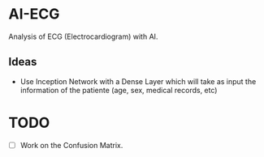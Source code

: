 # AI-ECG
Analysis of ECG (Electrocardiogram) with AI.

## Ideas
- Use Inception Network with a Dense Layer which will take as input the information of the patiente (age, sex, medical records, etc)

# TODO
- [ ] Work on the Confusion Matrix.